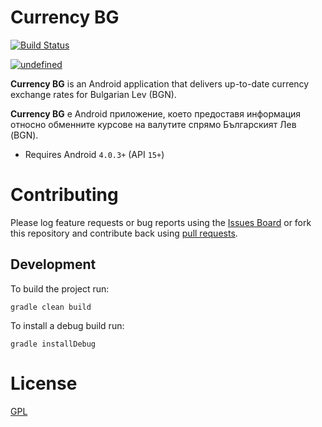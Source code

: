 Currency BG
=========================

[![Build Status](https://travis-ci.org/vexelon-dot-net/currencybg.app.svg?branch=master)](https://travis-ci.org/vexelon-dot-net/currencybg.app)

<a href='https://play.google.com/store/apps/details?id=net.vexelon.currencybg.app&utm_source=global_co&utm_medium=prtnr&utm_content=Mar2515&utm_campaign=PartBadge&pcampaignid=MKT-Other-global-all-co-prtnr-py-PartBadge-Mar2515-1'><img alt='undefined' src='https://play.google.com/intl/en_us/badges/images/generic/bg_badge_web_generic.png'/></a>

**Currency BG** is an Android application that delivers up-to-date currency exchange rates for Bulgarian Lev (BGN).

**Currency BG** е Android приложение, което предоставя информация относно обменните курсове на валутите спрямо Българският Лев (BGN).

  * Requires Android `4.0.3+` (API `15+`)

# Contributing

Please log feature requests or bug reports using the [Issues Board](https://github.com/vexelon-dot-net/currencybg.app/issues) or fork this repository and contribute back using [pull requests](https://github.com/vexelon-dot-net/currencybg.app/pulls).

## Development

To build the project run:

    gradle clean build

To install a debug build run:

    gradle installDebug

# License

[GPL](LICENSE)
